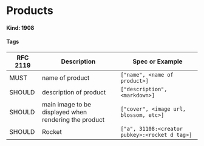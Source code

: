 # Products
#### Kind: 1908

#### Tags
| RFC 2119 | Description | Spec or Example |
|---|---|---|
|MUST|name of product|`["name", <name of product>]`|
|SHOULD|description of product|`["description", <markdown>]`|
|SHOULD|main image to be displayed when rendering the product|`["cover", <image url, blossom, etc>]`|
|SHOULD|Rocket|`["a", 31108:<creator pubkey>:<rocket d tag>]`|
